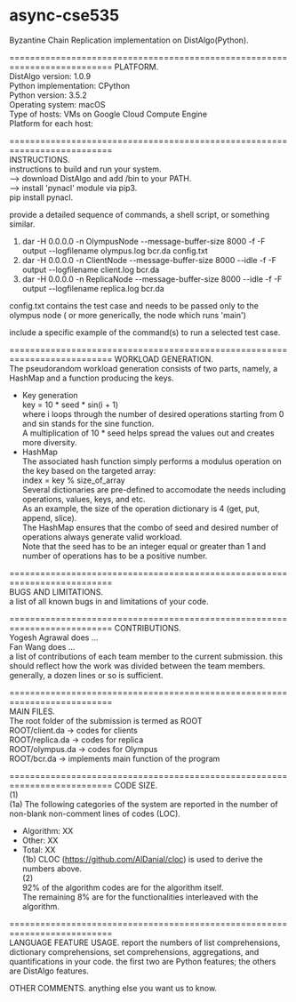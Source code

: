 # async-cse535
Byzantine Chain Replication implementation on DistAlgo(Python).

==========================================================================
PLATFORM.  
DistAlgo version: 1.0.9  
Python implementation: CPython  
Python version: 3.5.2  
Operating system: macOS  
Type of hosts: VMs on Google Cloud Compute Engine  
Platform for each host:  

==========================================================================  
INSTRUCTIONS.  
instructions to build and run your system.  
--> download DistAlgo and add <DAROOT>/bin to your PATH.  
--> install 'pynacl' module via pip3.  
    pip install pynacl.  

provide a detailed sequence of commands, a shell script, or something similar.
1. dar -H 0.0.0.0 -n OlympusNode --message-buffer-size 8000 -f -F output --logfilename olympus.log bcr.da config.txt
2. dar -H 0.0.0.0 -n ClientNode --message-buffer-size 8000 --idle -f -F output --logfilename client.log bcr.da
3. dar -H 0.0.0.0 -n ReplicaNode --message-buffer-size 8000 --idle -f -F output --logfilename replica.log bcr.da

config.txt contains the test case and needs to be passed only to the olympus node ( or more generically, the node which runs 'main')  

include a specific example of the command(s) to run a selected test case.  

==========================================================================
WORKLOAD GENERATION.  
The pseudorandom workload generation consists of two parts, namely, a HashMap and a function producing the keys.  
- Key generation  
  key = 10 * seed * sin(i + 1)  
  where i loops through the number of desired operations starting from 0 and sin stands for the sine function.  
  A multiplication of 10 * seed helps spread the values out and creates more diversity.  
- HashMap  
  The associated hash function simply performs a modulus operation on the key based on the targeted array:  
  index = key % size_of_array  
  Several dictionaries are pre-defined to accomodate the needs including operations, values, keys, and etc.  
  As an example, the size of the operation dictionary is 4 (get, put, append, slice).  
  The HashMap ensures that the combo of seed and desired number of operations always generate valid workload.  
  Note that the seed has to be an integer equal or greater than 1 and number of operations has to be a positive number.  
  
==========================================================================  
BUGS AND LIMITATIONS.  
a list of all known bugs in and limitations of your code.

==========================================================================
CONTRIBUTIONS.  
Yogesh Agrawal does ...  
Fan Wang does ...  
a list of contributions of each team member to the current submission.  this should reflect how the work was divided between the team members.  generally, a dozen lines or so is sufficient.
  
==========================================================================  
MAIN FILES.  
The root folder of the submission is termed as ROOT  
ROOT/client.da  -> codes for clients  
ROOT/replica.da -> codes for replica  
ROOT/olympus.da -> codes for Olympus  
ROOT/bcr.da     -> implements main function of the program  

==========================================================================
CODE SIZE.  
(1)  
(1a) The following categories of the system are reported in the number of non-blank non-comment lines of codes (LOC).  
- Algorithm: XX  
- Other: XX  
- Total: XX  
(1b)  CLOC (https://github.com/AlDanial/cloc) is used to derive the numbers above.  
(2)  
92% of the algorithm codes are for the algorithm itself.  
The remaining 8% are for the functionalities interleaved with the algorithm.  

==========================================================================  
LANGUAGE FEATURE USAGE. report the numbers of list comprehensions, dictionary comprehensions, set comprehensions, aggregations, and quantifications in your code.  the first two are Python features; the others are DistAlgo features.

OTHER COMMENTS.  anything else you want us to know.
